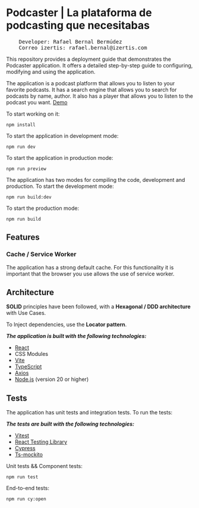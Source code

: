 # Podcaster | La plataforma de podcasting que necesitabas

<pre>
    Developer: Rafael Bernal Bermúdez
    Correo izertis: rafael.bernal@izertis.com
</pre>

This repository provides a deployment guide that demonstrates the Podcaster application. It offers a detailed step-by-step guide to configuring, modifying and using the application.

The application is a podcast platform that allows you to listen to your favorite podcasts. It has a search engine that allows you to search for podcasts by name, author. It also has a player that allows you to listen to the podcast you want.
[Demo](https://podcaster-app-three.vercel.app/)

To start working on it:

`npm install`

To start the application in development mode:

`npm run dev`

To start the application in production mode:

`npm run preview`

The application has two modes for compiling the code, development and production. To start the development mode:

`npm run build:dev`

To start the production mode:

`npm run build`

## Features

### Cache / Service Worker

The application has a strong default cache. For this functionality it is important that the browser you use allows the use of service worker.

## Architecture

**SOLID** principles have been followed, with a **Hexagonal / DDD architecture** with Use Cases.

To Inject dependencies, use the **Locator pattern**.

**_The application is built with the following technologies:_**

- [React](https://reactjs.org/)
- CSS Modules
- [Vite](https://vitejs.dev/)
- [TypeScript](https://www.typescriptlang.org/)
- [Axios](https://axios-http.com/)
- [Node.js](https://nodejs.org/) (version 20 or higher)

## Tests

The application has unit tests and integration tests. To run the tests:

**_The tests are built with the following technologies:_**

- [Vitest](https://vitejs.dev/guide/features.html#testing)
- [React Testing Library](https://testing-library.com/docs/react-testing-library/intro/)
- [Cypress](https://www.cypress.io/)
- [Ts-mockito](https://www.npmjs.com/package/ts-mockito)

Unit tests && Component tests:

`npm run test`

End-to-end tests:

`npm run cy:open`
